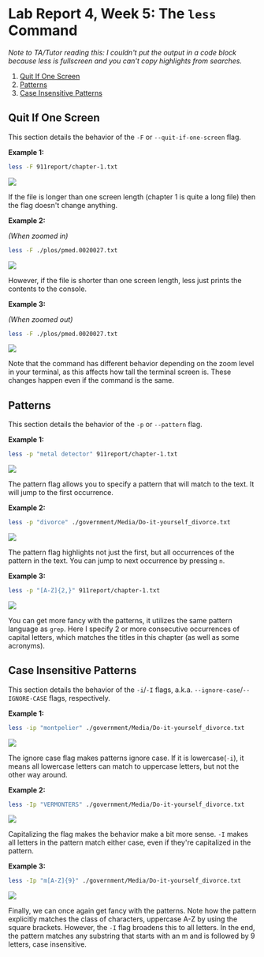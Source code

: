 # Lab Report 4, Week 5: The `less` Command

_Note to TA/Tutor reading this: I couldn't put the output in a code block because less is fullscreen and you can't copy highlights from searches._

1. [Quit If One Screen](#quit-if-one-screen)
2. [Patterns](#patterns)
3. [Case Insensitive Patterns](#case-insensitive-patterns)

## Quit If One Screen

This section details the behavior of the `-F` or `--quit-if-one-screen` flag.

**Example 1:**

```bash
less -F 911report/chapter-1.txt
```

![](Lab-4-Images/Quit1.GIF)

If the file is longer than one screen length (chapter 1 is quite a long file) then the flag doesn't change anything.

**Example 2:**

_(When zoomed in)_

```bash
less -F ./plos/pmed.0020027.txt
```

![](Lab-4-Images/Quit2.GIF)

However, if the file is shorter than one screen length, less just prints the contents to the console.

**Example 3:**

_(When zoomed out)_

```bash
less -F ./plos/pmed.0020027.txt
```

![](Lab-4-Images/Quit3.GIF)

Note that the command has different behavior depending on the zoom level in your terminal, as this affects how tall the terminal screen is. These changes happen even if the command is the same.

## Patterns

This section details the behavior of the `-p` or `--pattern` flag.

**Example 1:**

```bash
less -p "metal detector" 911report/chapter-1.txt
```

![](Lab-4-Images/Search1.GIF)

The pattern flag allows you to specify a pattern that will match to the text. It will jump to the first occurrence.

**Example 2:**

```bash
less -p "divorce" ./government/Media/Do-it-yourself_divorce.txt
```

![](Lab-4-Images/Search2.GIF)

The pattern flag highlights not just the first, but all occurrences of the pattern in the text. You can jump to next occurrence by pressing `n`.

**Example 3:**

```bash
less -p "[A-Z]{2,}" 911report/chapter-1.txt
```

![](Lab-4-Images/Search3.GIF)

You can get more fancy with the patterns, it utilizes the same pattern language as `grep`. Here I specify 2 or more consecutive occurrences of capital letters, which matches the titles in this chapter (as well as some acronyms).

## Case Insensitive Patterns

This section details the behavior of the `-i`/`-I` flags, a.k.a. `--ignore-case`/`--IGNORE-CASE` flags, respectively.

**Example 1:**

```bash
less -ip "montpelier" ./government/Media/Do-it-yourself_divorce.txt
```

![](Lab-4-Images/Case1.GIF)

The ignore case flag makes patterns ignore case. If it is lowercase(`-i`), it means all lowercase letters can match to uppercase letters, but not the other way around.

**Example 2:**

```bash
less -Ip "VERMONTERS" ./government/Media/Do-it-yourself_divorce.txt
```

![](Lab-4-Images/Case2.GIF)

Capitalizing the flag makes the behavior make a bit more sense. `-I` makes all letters in the pattern match either case, even if they're capitalized in the pattern.

**Example 3:**

```bash
less -Ip "m[A-Z]{9}" ./government/Media/Do-it-yourself_divorce.txt
```

![](Lab-4-Images/Case3.GIF)

Finally, we can once again get fancy with the patterns. Note how the pattern explicitly matches the class of characters, uppercase A-Z by using the square brackets. However, the `-I` flag broadens this to all letters. In the end, the pattern matches any substring that starts with an m and is followed by 9 letters, case insensitive.
